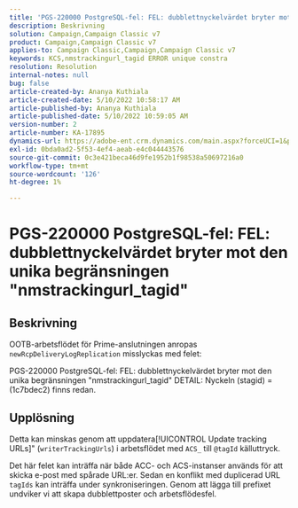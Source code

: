 ```yaml
---
title: 'PGS-220000 PostgreSQL-fel: FEL: dubblettnyckelvärdet bryter mot den unika begränsningen "nmstrackingurl_tagid"'
description: Beskrivning
solution: Campaign,Campaign Classic v7
product: Campaign,Campaign Classic v7
applies-to: Campaign Classic,Campaign,Campaign Classic v7
keywords: KCS,nmstrackingurl_tagid ERROR unique constra
resolution: Resolution
internal-notes: null
bug: false
article-created-by: Ananya Kuthiala
article-created-date: 5/10/2022 10:58:17 AM
article-published-by: Ananya Kuthiala
article-published-date: 5/10/2022 10:59:05 AM
version-number: 2
article-number: KA-17895
dynamics-url: https://adobe-ent.crm.dynamics.com/main.aspx?forceUCI=1&pagetype=entityrecord&etn=knowledgearticle&id=04840e17-50d0-ec11-a7b5-0022480a8e40
exl-id: 0bda0ad2-5f53-4ef4-aeab-e4c044443576
source-git-commit: 0c3e421beca46d9fe1952b1f98538a50697216a0
workflow-type: tm+mt
source-wordcount: '126'
ht-degree: 1%

---
```


# PGS-220000 PostgreSQL-fel: FEL: dubblettnyckelvärdet bryter mot den unika begränsningen &quot;nmstrackingurl_tagid&quot;

## Beskrivning


OOTB-arbetsflödet för Prime-anslutningen anropas `newRcpDeliveryLogReplication` misslyckas med felet:

PGS-220000 PostgreSQL-fel: FEL: dubblettnyckelvärdet bryter mot den unika begränsningen &quot;nmstrackingurl_tagid&quot; DETAIL: Nyckeln (stagid) = (1c7bdec2) finns redan.


## Upplösning


Detta kan minskas genom att uppdatera[!UICONTROL Update tracking URLs]&quot; (`writerTrackingUrls`) i arbetsflödet med `ACS_` till `@tagId` källuttryck.

Det här felet kan inträffa när både ACC- och ACS-instanser används för att skicka e-post med spårade URL:er. Sedan en konflikt med duplicerad URL `tagIds` kan inträffa under synkroniseringen. Genom att lägga till prefixet undviker vi att skapa dubblettposter och arbetsflödesfel.
